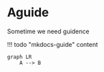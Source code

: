 # Aguide

Sometime we need guidence

!!! todo "mkdocs-guide"
    content

```mermaid
graph LR
    A --> B
```
